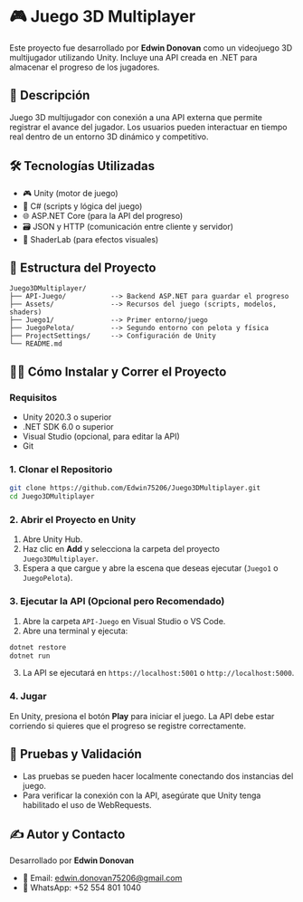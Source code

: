 # 🎮 Juego 3D Multiplayer

Este proyecto fue desarrollado por **Edwin Donovan** como un videojuego 3D multijugador utilizando Unity. Incluye una API creada en .NET para almacenar el progreso de los jugadores.

## 🧠 Descripción

Juego 3D multijugador con conexión a una API externa que permite registrar el avance del jugador. Los usuarios pueden interactuar en tiempo real dentro de un entorno 3D dinámico y competitivo.

## 🛠️ Tecnologías Utilizadas

* 🎮 Unity (motor de juego)
* 💬 C# (scripts y lógica del juego)
* 🌐 ASP.NET Core (para la API del progreso)
* 🗃️ JSON y HTTP (comunicación entre cliente y servidor)
* 🎨 ShaderLab (para efectos visuales)

## 📁 Estructura del Proyecto

```
Juego3DMultiplayer/
├── API-Juego/           --> Backend ASP.NET para guardar el progreso
├── Assets/              --> Recursos del juego (scripts, modelos, shaders)
├── Juego1/              --> Primer entorno/juego
├── JuegoPelota/         --> Segundo entorno con pelota y física
├── ProjectSettings/     --> Configuración de Unity
└── README.md
```

## 🧑‍💻 Cómo Instalar y Correr el Proyecto

### Requisitos

* Unity 2020.3 o superior
* .NET SDK 6.0 o superior
* Visual Studio (opcional, para editar la API)
* Git

### 1. Clonar el Repositorio

```bash
git clone https://github.com/Edwin75206/Juego3DMultiplayer.git
cd Juego3DMultiplayer
```

### 2. Abrir el Proyecto en Unity

1. Abre Unity Hub.
2. Haz clic en **Add** y selecciona la carpeta del proyecto `Juego3DMultiplayer`.
3. Espera a que cargue y abre la escena que deseas ejecutar (`Juego1` o `JuegoPelota`).

### 3. Ejecutar la API (Opcional pero Recomendado)

1. Abre la carpeta `API-Juego` en Visual Studio o VS Code.
2. Abre una terminal y ejecuta:

```bash
dotnet restore
dotnet run
```

3. La API se ejecutará en `https://localhost:5001` o `http://localhost:5000`.

### 4. Jugar

En Unity, presiona el botón **Play** para iniciar el juego. La API debe estar corriendo si quieres que el progreso se registre correctamente.

## 🧪 Pruebas y Validación

* Las pruebas se pueden hacer localmente conectando dos instancias del juego.
* Para verificar la conexión con la API, asegúrate que Unity tenga habilitado el uso de WebRequests.


## ✍️ Autor y Contacto

Desarrollado por **Edwin Donovan**

* 📧 Email: [edwin.donovan75206@gmail.com](mailto:edwin.donovan75206@gmail.com)
* 📱 WhatsApp: +52 554 801 1040
